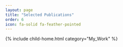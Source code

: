 ```yaml
---
layout: page
title: "Selected Publications"
order: 6
icon: fa-solid fa-feather-pointed
---
```


{% include child-home.html category="My_Work" %}

<!-- <i class="fa-solid fa-feather"></i> -->

<!-- <i class="fa-solid fa-feather-pointed"></i> -->